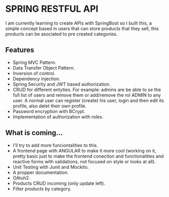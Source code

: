 # SPRING RESTFUL API
I am currently learning to create APIs with SpringBoot so I built this, a simple concept based in users that can store products that they sell, this products can be asociated to pre created categories.

## Features
- Spring MVC Pattern.
- Data Transfer Object Pattern.
- Inversion of control.
- Dependency injection.
- Spring Security and JWT based authorization.
- CRUD for different entyties. For example: admins are be able to se the full list of users and remove them or add/remove the rol ADMIN to any user. A normal user can register (create) his user, login and then edit its profile, also delet their own profile.
- Password encryption with BCrypt.
- Implementation of authorization with roles.


## What is coming...
- I'll try to add more funciontalities to this.
- A frontend page with ANGULAR to make it more cool (working on it, pretty basic just to make the frontend conection and functionalities and reactive forms with validations, not focused on style or looks at all).
- Unit Testing with Junit and Mockito.
- A propper documentation.
- OAtuh2.
- Products CRUD incoming (only update left).
- Filter products by category.
